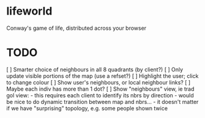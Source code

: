 lifeworld
=========

Conway's game of life, distributed across your browser

TODO
====

[ ] Smarter choice of neighbours in all 8 quadrants (by client?)
[ ] Only update visible portions of the map (use a refset?)
[ ] Highlight the user; click to change colour
[ ] Show user's neighbours, or local neighbour links?
[ ] Maybe each indiv has more than 1 dot?
[ ] Show "neighbours" view, ie trad gol view:
    - this requires each client to identify its nbrs by direction
    - would be nice to do dynamic transition between map and nbrs...
    - it doesn't matter if we have "surprising" topology, e.g. some
    people shown twice
